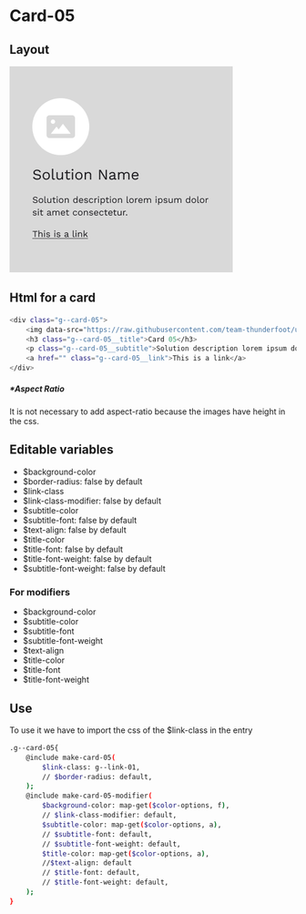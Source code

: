 # Card-05

## Layout

![alt text][card-05]

[card-05]: /src/img/global-components/card/card-05.png

## Html for a card

```sh
<div class="g--card-05">
    <img data-src="https://raw.githubusercontent.com/team-thunderfoot/ui/main/src/img/global-components/card/card-img-placeholder.png" src="/src/img/global-components/placeholder.jpg" alt="alt text" class="g--card-05__media g--lazy-01">
    <h3 class="g--card-05__title">Card 05</h3>
    <p class="g--card-05__subtitle">Solution description lorem ipsum dolor sit amet consectetur.</p>
    <a href="" class="g--card-05__link">This is a link</a>
</div>
```

##### \*Aspect Ratio

It is not necessary to add aspect-ratio because the images have height in the css.

## Editable variables

- $background-color
- $border-radius: false by default
- $link-class
- $link-class-modifier: false by default
- $subtitle-color
- $subtitle-font: false by default
- $text-align: false by default
- $title-color
- $title-font: false by default
- $title-font-weight: false by default
- $subtitle-font-weight: false by default

### For modifiers

- $background-color
- $subtitle-color
- $subtitle-font
- $subtitle-font-weight
- $text-align
- $title-color
- $title-font
- $title-font-weight

## Use

To use it we have to import the css of the $link-class in the entry

```sh
.g--card-05{
    @include make-card-05(
        $link-class: g--link-01,
        // $border-radius: default,
    );
    @include make-card-05-modifier(
        $background-color: map-get($color-options, f),
        // $link-class-modifier: default,
        $subtitle-color: map-get($color-options, a),
        // $subtitle-font: default,
        // $subtitle-font-weight: default,
        $title-color: map-get($color-options, a),
        //$text-align: default
        // $title-font: default,
        // $title-font-weight: default,
    );
}
```
